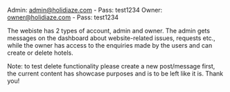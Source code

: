 Admin: admin@holidiaze.com - Pass: test1234
Owner: owner@holidiaze.com - Pass: test1234

The webiste has 2 types of account, admin and owner. The admin gets messages on the dashboard about website-related issues, requests etc., while the owner has access to the enquiries made by the users and can create or delete hotels.

Note: to test delete functionality please create a new post/message first, the current content has showcase purposes and is to be left like it is. 
Thank you!
